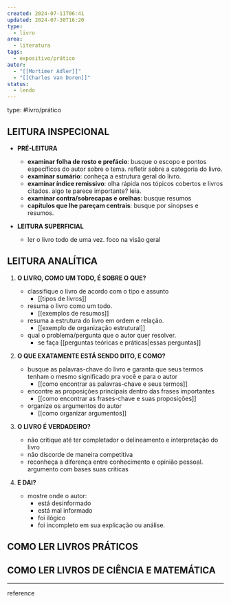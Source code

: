 ```yaml
---
created: 2024-07-11T06:41
updated: 2024-07-30T16:20
type:
  - livro
area:
  - literatura
tags:
  - expositivo/prático
autor:
  - "[[Mortimer Adler]]"
  - "[[Charles Van Doren]]"
status:
  - lendo
---
```

type: #livro/prático

## LEITURA INSPECIONAL
- **PRÉ-LEITURA**
	- **examinar folha de rosto e prefácio**: busque o escopo e pontos específicos do autor sobre o tema. refletir sobre a categoria do livro.
	- **examinar sumário**: conheça a estrutura geral do livro.
	- **examinar índice remissivo**: olha rápida nos tópicos cobertos e livros citados. algo te parece importante? leia.
	- **examinar contra/sobrecapas e orelhas**: busque resumos
	- **capítulos que lhe pareçam centrais**: busque por sinopses e resumos.

- **LEITURA SUPERFICIAL**
	- ler o livro todo de uma vez. foco na visão geral

## LEITURA ANALÍTICA
1. **O LIVRO, COMO UM TODO, É SOBRE O QUE?**
	- classifique o livro de acordo com o tipo e assunto
		- [[tipos de livros]]
	- resuma o livro como um todo. 
		- [[exemplos de resumos]]
	- resuma a estrutura do livro em ordem e relação.
		- [[exemplo de organização estrutural]]
	- qual o problema/pergunta que o autor quer resolver.
		- se faça [[perguntas teóricas e práticas|essas perguntas]]

2. **O QUE EXATAMENTE ESTÁ SENDO DITO, E COMO?**
	- busque as palavras-chave do livro e garanta que seus termos tenham o mesmo significado pra você e para o autor
		- [[como encontrar as palavras-chave e seus termos]]
	- encontre as proposições principais dentro das frases importantes
		- [[como encontrar as frases-chave e suas proposições]]
	- organize os argumentos do autor 
		- [[como organizar argumentos]]

3. **O LIVRO É VERDADEIRO?**
	- não critique até ter completador o delineamento e interpretação do livro
	- não discorde de maneira competitiva
	- reconheça a diferença entre conhecimento e opinião pessoal. argumento com bases suas criticas
	
4. **E DAI?**
	- mostre onde o autor:
		- está desinformado
		- está mal informado
		- foi ilógico
		- foi incompleto em sua explicação ou análise.

## COMO LER LIVROS PRÁTICOS

## COMO LER LIVROS DE CIÊNCIA E MATEMÁTICA

---
reference